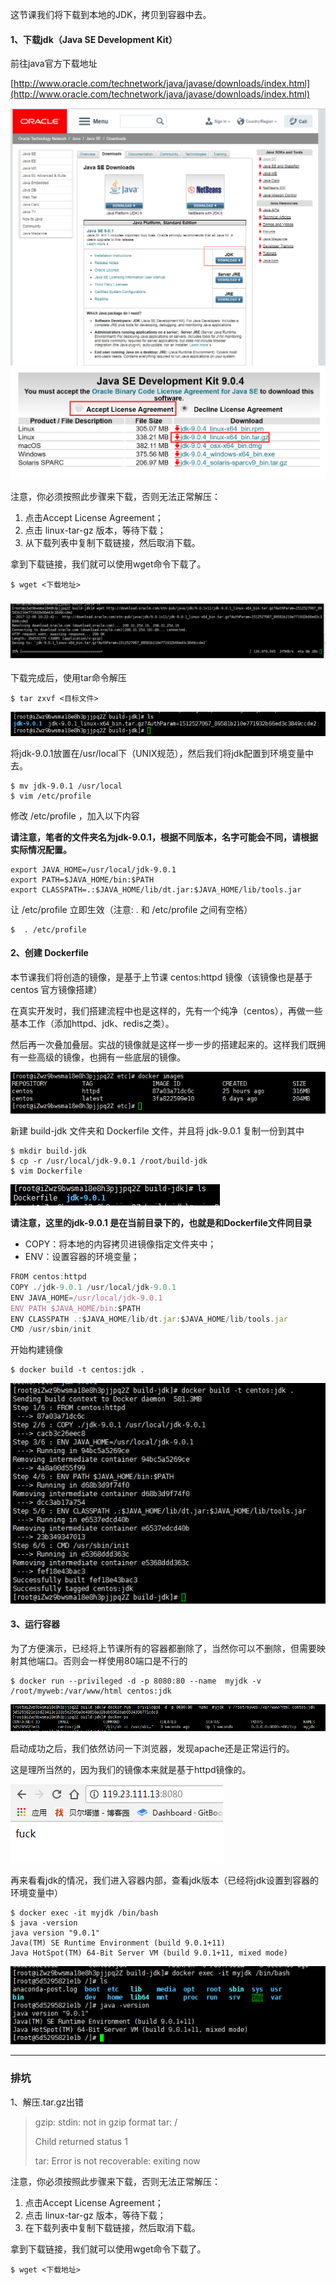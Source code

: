 这节课我们将下载到本地的JDK，拷贝到容器中去。

#### 1、下载jdk（Java SE Development Kit）

前往java官方下载地址

[http://www.oracle.com/technetwork/java/javase/downloads/index.html](http://www.oracle.com/technetwork/java/javase/downloads/index.html)

![](/assets/65555import.png)![](/assets/zasdijijaisdj2183import.png)

注意，你必须按照此步骤来下载，否则无法正常解压：

1. 点击Accept License Agreement；
2. 点击 linux-tar-gz 版本，等待下载；
3. 从下载列表中复制下载链接，然后取消下载。

拿到下载链接，我们就可以使用wget命令下载了。

```
$ wget <下载地址>
```

### ![](/assets/123123123.png)

下载完成后，使用tar命令解压

```
$ tar zxvf <目标文件>
```

![](/assets/1212123123import.png)

将jdk-9.0.1放置在/usr/local下（UNIX规范），然后我们将jdk配置到环境变量中去。

```
$ mv jdk-9.0.1 /usr/local
$ vim /etc/profile
```

修改 /etc/profile ，加入以下内容

**请注意，笔者的文件夹名为jdk-9.0.1，根据不同版本，名字可能会不同，请根据实际情况配置。**

```
export JAVA_HOME=/usr/local/jdk-9.0.1
export PATH=$JAVA_HOME/bin:$PATH
export CLASSPATH=.:$JAVA_HOME/lib/dt.jar:$JAVA_HOME/lib/tools.jar
```

让 /etc/profile 立即生效（注意: . 和 /etc/profile 之间有空格）

```
$  . /etc/profile
```

#### 2、创建 Dockerfile

本节课我们将创造的镜像，是基于上节课 centos:httpd 镜像（该镜像也是基于 centos 官方镜像搭建）

在真实开发时，我们搭建流程中也是这样的，先有一个纯净（centos），再做一些基本工作（添加httpd、jdk、redis之类）。

然后再一次叠加叠层。实战的镜像就是这样一步一步的搭建起来的。这样我们既拥有一些高级的镜像，也拥有一些底层的镜像。

![](/assets/34345345import.png)

新建 build-jdk 文件夹和 Dockerfile 文件，并且将 jdk-9.0.1 复制一份到其中

```
$ mkdir build-jdk
$ cp -r /usr/local/jdk-9.0.1 /root/build-jdk
$ vim Dockerfile
```

![](/assets/45346import.png)

**请注意，这里的jdk-9.0.1 是在当前目录下的，也就是和Dockerfile文件同目录**

* COPY：将本地的内容拷贝进镜像指定文件夹中；
* ENV：设置容器的环境变量；

```js
FROM centos:httpd 
COPY ./jdk-9.0.1 /usr/local/jdk-9.0.1
ENV JAVA_HOME=/usr/local/jdk-9.0.1
ENV PATH $JAVA_HOME/bin:$PATH
ENV CLASSPATH .:$JAVA_HOME/lib/dt.jar:$JAVA_HOME/lib/tools.jar
CMD /usr/sbin/init
```

开始构建镜像

```
$ docker build -t centos:jdk .
```

![](/assets/141142123import.png)

#### 3、运行容器

为了方便演示，已经将上节课所有的容器都删除了，当然你可以不删除，但需要映射其他端口。否则会一样使用80端口是不行的

```
$ docker run --privileged -d -p 8080:80 --name  myjdk -v /root/myweb:/var/www/html centos:jdk
```

![](/assets/231234342234342import.png)

启动成功之后，我们依然访问一下浏览器，发现apache还是正常运行的。

这是理所当然的，因为我们的镜像本来就是基于httpd镜像的。

![](/assets/23123123123import.png)

再来看看jdk的情况，我们进入容器内部，查看jdk版本（已经将jdk设置到容器的环境变量中）

```
$ docker exec -it myjdk /bin/bash
$ java -version
java version "9.0.1"
Java(TM) SE Runtime Environment (build 9.0.1+11)
Java HotSpot(TM) 64-Bit Server VM (build 9.0.1+11, mixed mode)
```

![](/assets/16735468import.png)

---

### 排坑

1、解压.tar.gz出错

> gzip: stdin: not in gzip format tar: /
>
> Child returned status 1
>
> tar: Error is not recoverable: exiting now

注意，你必须按照此步骤来下载，否则无法正常解压：

1. 点击Accept License Agreement；
2. 点击 linux-tar-gz 版本，等待下载；
3. 在下载列表中复制下载链接，然后取消下载。

拿到下载链接，我们就可以使用wget命令下载了。

```
$ wget <下载地址>
```



